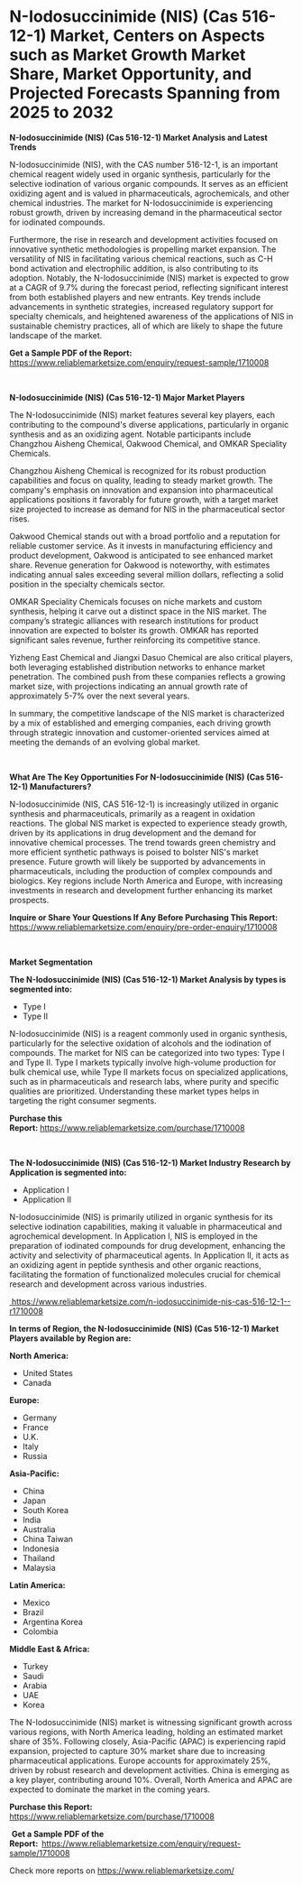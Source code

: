 <p><h1>N-Iodosuccinimide (NIS) (Cas 516-12-1) Market, Centers on Aspects such as Market Growth Market Share, Market Opportunity, and Projected Forecasts Spanning from 2025 to 2032</h1></p><p><strong>N-Iodosuccinimide (NIS) (Cas 516-12-1) Market Analysis and Latest Trends</strong></p>
<p><p>N-Iodosuccinimide (NIS), with the CAS number 516-12-1, is an important chemical reagent widely used in organic synthesis, particularly for the selective iodination of various organic compounds. It serves as an efficient oxidizing agent and is valued in pharmaceuticals, agrochemicals, and other chemical industries. The market for N-Iodosuccinimide is experiencing robust growth, driven by increasing demand in the pharmaceutical sector for iodinated compounds. </p><p>Furthermore, the rise in research and development activities focused on innovative synthetic methodologies is propelling market expansion. The versatility of NIS in facilitating various chemical reactions, such as C-H bond activation and electrophilic addition, is also contributing to its adoption. Notably, the N-Iodosuccinimide (NIS) market is expected to grow at a CAGR of 9.7% during the forecast period, reflecting significant interest from both established players and new entrants. Key trends include advancements in synthetic strategies, increased regulatory support for specialty chemicals, and heightened awareness of the applications of NIS in sustainable chemistry practices, all of which are likely to shape the future landscape of the market.</p></p>
<p><strong>Get a Sample PDF of the Report:&nbsp;</strong> <a href="https://www.reliablemarketsize.com/enquiry/request-sample/1710008?utm_campaign=1832&utm_medium=2&utm_source=Github&utm_content=ia&utm_term=10012025&utm_id=n-iodosuccinimide-nis-cas-516-12-1">https://www.reliablemarketsize.com/enquiry/request-sample/1710008</a></p>
<p>&nbsp;</p>
<p><strong>N-Iodosuccinimide (NIS) (Cas 516-12-1) Major Market Players</strong></p>
<p><p>The N-Iodosuccinimide (NIS) market features several key players, each contributing to the compound's diverse applications, particularly in organic synthesis and as an oxidizing agent. Notable participants include Changzhou Aisheng Chemical, Oakwood Chemical, and OMKAR Speciality Chemicals.</p><p>Changzhou Aisheng Chemical is recognized for its robust production capabilities and focus on quality, leading to steady market growth. The company's emphasis on innovation and expansion into pharmaceutical applications positions it favorably for future growth, with a target market size projected to increase as demand for NIS in the pharmaceutical sector rises.</p><p>Oakwood Chemical stands out with a broad portfolio and a reputation for reliable customer service. As it invests in manufacturing efficiency and product development, Oakwood is anticipated to see enhanced market share. Revenue generation for Oakwood is noteworthy, with estimates indicating annual sales exceeding several million dollars, reflecting a solid position in the specialty chemicals sector.</p><p>OMKAR Speciality Chemicals focuses on niche markets and custom synthesis, helping it carve out a distinct space in the NIS market. The company’s strategic alliances with research institutions for product innovation are expected to bolster its growth. OMKAR has reported significant sales revenue, further reinforcing its competitive stance.</p><p>Yizheng East Chemical and Jiangxi Dasuo Chemical are also critical players, both leveraging established distribution networks to enhance market penetration. The combined push from these companies reflects a growing market size, with projections indicating an annual growth rate of approximately 5-7% over the next several years.</p><p>In summary, the competitive landscape of the NIS market is characterized by a mix of established and emerging companies, each driving growth through strategic innovation and customer-oriented services aimed at meeting the demands of an evolving global market.</p></p>
<p>&nbsp;</p>
<p><strong>What Are The Key Opportunities For N-Iodosuccinimide (NIS) (Cas 516-12-1) Manufacturers?</strong></p>
<p><p>N-Iodosuccinimide (NIS, CAS 516-12-1) is increasingly utilized in organic synthesis and pharmaceuticals, primarily as a reagent in oxidation reactions. The global NIS market is expected to experience steady growth, driven by its applications in drug development and the demand for innovative chemical processes. The trend towards green chemistry and more efficient synthetic pathways is poised to bolster NIS's market presence. Future growth will likely be supported by advancements in pharmaceuticals, including the production of complex compounds and biologics. Key regions include North America and Europe, with increasing investments in research and development further enhancing its market prospects.</p></p>
<p><strong>Inquire or Share Your Questions If Any Before Purchasing This Report:</strong> <a href="https://www.reliablemarketsize.com/enquiry/pre-order-enquiry/1710008?utm_campaign=1832&utm_medium=2&utm_source=Github&utm_content=ia&utm_term=10012025&utm_id=n-iodosuccinimide-nis-cas-516-12-1">https://www.reliablemarketsize.com/enquiry/pre-order-enquiry/1710008</a></p>
<p>&nbsp;</p>
<p><strong>Market Segmentation</strong></p>
<p><strong>The N-Iodosuccinimide (NIS) (Cas 516-12-1) Market Analysis by types is segmented into:</strong></p>
<p><ul><li>Type I</li><li>Type II</li></ul></p>
<p><p>N-Iodosuccinimide (NIS) is a reagent commonly used in organic synthesis, particularly for the selective oxidation of alcohols and the iodination of compounds. The market for NIS can be categorized into two types: Type I and Type II. Type I markets typically involve high-volume production for bulk chemical use, while Type II markets focus on specialized applications, such as in pharmaceuticals and research labs, where purity and specific qualities are prioritized. Understanding these market types helps in targeting the right consumer segments.</p></p>
<p><strong>Purchase this Report:&nbsp;</strong><a href="https://www.reliablemarketsize.com/purchase/1710008?utm_campaign=1832&utm_medium=2&utm_source=Github&utm_content=ia&utm_term=10012025&utm_id=n-iodosuccinimide-nis-cas-516-12-1">https://www.reliablemarketsize.com/purchase/1710008</a></p>
<p>&nbsp;</p>
<p><strong>The N-Iodosuccinimide (NIS) (Cas 516-12-1) Market Industry Research by Application is segmented into:</strong></p>
<p><ul><li>Application I</li><li>Application II</li></ul></p>
<p><p>N-Iodosuccinimide (NIS) is primarily utilized in organic synthesis for its selective iodination capabilities, making it valuable in pharmaceutical and agrochemical development. In Application I, NIS is employed in the preparation of iodinated compounds for drug development, enhancing the activity and selectivity of pharmaceutical agents. In Application II, it acts as an oxidizing agent in peptide synthesis and other organic reactions, facilitating the formation of functionalized molecules crucial for chemical research and development across various industries.</p></p>
<p><a href="https://www.reliablemarketsize.com/n-iodosuccinimide-nis-cas-516-12-1--r1710008?utm_campaign=1832&utm_medium=2&utm_source=Github&utm_content=ia&utm_term=10012025&utm_id=n-iodosuccinimide-nis-cas-516-12-1">&nbsp;https://www.reliablemarketsize.com/n-iodosuccinimide-nis-cas-516-12-1--r1710008</a></p>
<p><strong>In terms of Region, the N-Iodosuccinimide (NIS) (Cas 516-12-1) Market Players available by Region are:</strong></p>
<p>
    <p> <strong> North America: </strong>
        <ul>
            <li>United States</li>
            <li>Canada</li>
        </ul>
        </p> 
    <p> <strong> Europe: </strong>
        <ul>
            <li>Germany</li>
            <li>France</li>
            <li>U.K.</li>
            <li>Italy</li>
            <li>Russia</li>
        </ul>
        </p> 
    <p> <strong> Asia-Pacific: </strong>
        <ul>
            <li>China</li>
            <li>Japan</li>
            <li>South Korea</li>
            <li>India</li>
            <li>Australia</li>
            <li>China Taiwan</li>
            <li>Indonesia</li>
            <li>Thailand</li>
            <li>Malaysia</li>
        </ul>
        </p> 
    <p> <strong> Latin America: </strong>
        <ul>
            <li>Mexico</li>
            <li>Brazil</li>
            <li>Argentina Korea</li>
            <li>Colombia</li>
        </ul>
        </p> 
    <p> <strong> Middle East & Africa: </strong>
        <ul>
            <li>Turkey</li>
            <li>Saudi</li>
            <li>Arabia</li>
            <li>UAE</li>
            <li>Korea</li>
        </ul>
    </p>
    </p>
<p><p>The N-Iodosuccinimide (NIS) market is witnessing significant growth across various regions, with North America leading, holding an estimated market share of 35%. Following closely, Asia-Pacific (APAC) is experiencing rapid expansion, projected to capture 30% market share due to increasing pharmaceutical applications. Europe accounts for approximately 25%, driven by robust research and development activities. China is emerging as a key player, contributing around 10%. Overall, North America and APAC are expected to dominate the market in the coming years.</p></p>
<p><strong>Purchase this Report: </strong><a href="https://www.reliablemarketsize.com/purchase/1710008?utm_campaign=1832&utm_medium=2&utm_source=Github&utm_content=ia&utm_term=10012025&utm_id=n-iodosuccinimide-nis-cas-516-12-1">https://www.reliablemarketsize.com/purchase/1710008</a></p>
<p>&nbsp;<strong>Get a Sample PDF of the Report:&nbsp;&nbsp;</strong><a href="https://www.reliablemarketsize.com/enquiry/request-sample/1710008?utm_campaign=1832&utm_medium=2&utm_source=Github&utm_content=ia&utm_term=10012025&utm_id=n-iodosuccinimide-nis-cas-516-12-1">https://www.reliablemarketsize.com/enquiry/request-sample/1710008</a></p>
<p><strong></strong></p>
<p>Check more reports on <a href="https://www.reliablemarketsize.com/?utm_campaign=1832&utm_medium=2&utm_source=Github&utm_content=ia&utm_term=10012025&utm_id=n-iodosuccinimide-nis-cas-516-12-1">https://www.reliablemarketsize.com/</a></p>